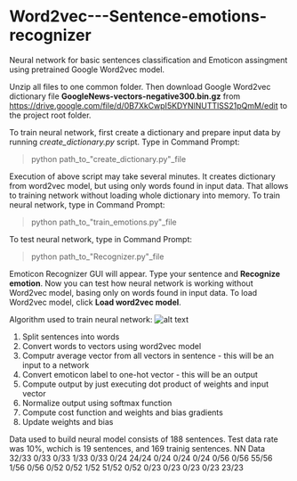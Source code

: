 # Word2vec---Sentence-emotions-recognizer

Neural network for basic sentences classification and Emoticon assingment using pretrained Google Word2vec model.

Unzip all files to one common folder. Then download Google Word2vec dictionary file <b>GoogleNews-vectors-negative300.bin.gz</b> from
https://drive.google.com/file/d/0B7XkCwpI5KDYNlNUTTlSS21pQmM/edit
to the project root folder.

To train neural network, first create a dictionary and prepare input data by running <i>create_dictionary.py</i> script. Type in Command Prompt:

> python path_to_"create_dictionary.py"_file

Execution of above script may take several minutes. It creates dictionary from word2vec model, but using only words found in input data. That allows to training network without loading whole dictionary into memory. To train neural network, type in Command Prompt:

> python path_to_"train_emotions.py"_file

To test neural network, type in Command Prompt:

> python path_to_"Recognizer.py"_file

Emoticon Recognizer GUI will appear. Type your sentence and <b>Recognize emotion</b>. Now you can test how neural network is working without Word2vec model, basing only on words found in input data. To load Word2vec model, click <b>Load word2vec model</b>.


Algorithm used to train neural network:
![alt text](https://datascience-enthusiast.com/figures/image_1.png)
1. Split sentences into words
2. Convert words to vectors using word2vec model
3. Computr average vector from all vectors in sentence - this will be an input to a network
4. Convert emoticon label to one-hot vector - this will be an output
5. Compute output by just executing dot product of weights and input vector
6. Normalize output using softmax function
7. Compute cost function and weights and bias gradients
8. Update weights and bias

Data used to build neural model consists of 188 sentences. Test data rate was 10%, wchich is 19 sentences, and 169 trainig sentences. 
    NN
Data	 	 	 	 	 
 	32/33	0/33	0/33	1/33	0/33
 	0/24	24/24	0/24	0/24	0/24
 	0/56	0/56	55/56	1/56	0/56
 	0/52	0/52	1/52	51/52	0/52
 	0/23	0/23	0/23	0/23	23/23
